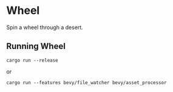 # Wheel

Spin a wheel through a desert.

## Running Wheel

```cli
cargo run --release
```

or

```cli
cargo run --features bevy/file_watcher bevy/asset_processor
```
